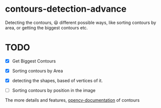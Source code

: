 # contours-detection-advance
Detecting the contours, 😃  different possible ways, like sorting contours by area, or getting the biggest contours etc.

# TODO

- [x] Get Biggest Contours

- [x] Sorting contours by Area

- [x] detecting the shapes, based of vertices of it. 

- [ ] Sorting contours by position in the image

The more details and features, [opencv-documentation](https://opencv24-python-tutorials.readthedocs.io/en/latest/py_tutorials/py_imgproc/py_contours/py_contour_features/py_contour_features.html) of contours 